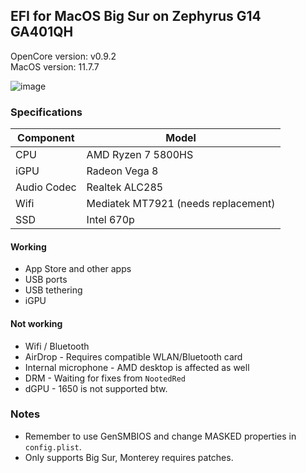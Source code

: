 ## EFI for MacOS Big Sur on Zephyrus G14 GA401QH

OpenCore version: v0.9.2  
MacOS version: 11.7.7

![image](https://github.com/AlphaNecron/Zephyrus-G14-GA401QH-EFI/assets/57827456/b9ec2bc9-e8a7-4fac-bb26-197d48a60117)

### Specifications
| Component | Model |
| --- | --- |
| CPU | AMD Ryzen 7 5800HS |
| iGPU | Radeon Vega 8 |
| Audio Codec | Realtek ALC285 |
| Wifi | Mediatek MT7921 (needs replacement) |
| SSD | Intel 670p |

#### Working
- App Store and other apps
- USB ports
- USB tethering
- iGPU

#### Not working
- Wifi / Bluetooth
- AirDrop - Requires compatible WLAN/Bluetooth card
- Internal microphone - AMD desktop is affected as well
- DRM - Waiting for fixes from `NootedRed`
- dGPU - 1650 is not supported btw.

### Notes
- Remember to use GenSMBIOS and change MASKED properties in `config.plist`.
- Only supports Big Sur, Monterey requires patches.
